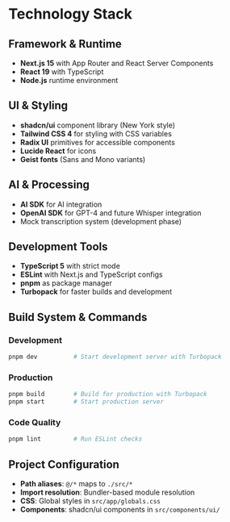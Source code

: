 # Technology Stack

## Framework & Runtime
- **Next.js 15** with App Router and React Server Components
- **React 19** with TypeScript
- **Node.js** runtime environment

## UI & Styling
- **shadcn/ui** component library (New York style)
- **Tailwind CSS 4** for styling with CSS variables
- **Radix UI** primitives for accessible components
- **Lucide React** for icons
- **Geist fonts** (Sans and Mono variants)

## AI & Processing
- **AI SDK** for AI integration
- **OpenAI SDK** for GPT-4 and future Whisper integration
- Mock transcription system (development phase)

## Development Tools
- **TypeScript 5** with strict mode
- **ESLint** with Next.js and TypeScript configs
- **pnpm** as package manager
- **Turbopack** for faster builds and development

## Build System & Commands

### Development
```bash
pnpm dev          # Start development server with Turbopack
```

### Production
```bash
pnpm build        # Build for production with Turbopack
pnpm start        # Start production server
```

### Code Quality
```bash
pnpm lint         # Run ESLint checks
```

## Project Configuration
- **Path aliases**: `@/*` maps to `./src/*`
- **Import resolution**: Bundler-based module resolution
- **CSS**: Global styles in `src/app/globals.css`
- **Components**: shadcn/ui components in `src/components/ui/`
